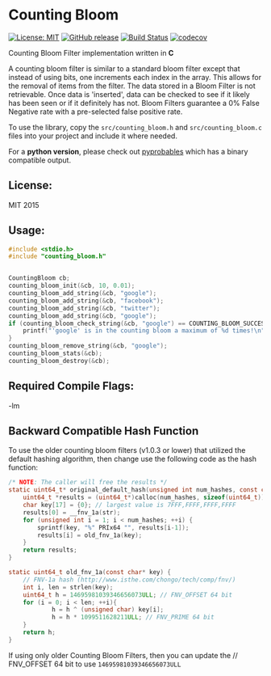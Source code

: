# Counting Bloom
[![License: MIT](https://img.shields.io/badge/License-MIT-blue.svg)](https://opensource.org/licenses/MIT)
[![GitHub release](https://img.shields.io/github/v/release/barrust/counting_bloom.svg)](https://github.com/barrust/counting_bloom/releases)
[![Build Status](https://github.com/barrust/counting_bloom/workflows/C/C++%20CI/badge.svg?branch=master)](https://github.com/barrust/counting_bloom/actions)
[![codecov](https://codecov.io/gh/barrust/counting_bloom/branch/master/graph/badge.svg)](https://codecov.io/gh/barrust/counting_bloom)

Counting Bloom Filter implementation written in **C**

A counting bloom filter is similar to a standard bloom filter except that instead
of using bits, one increments each index in the array. This allows for the removal
of items from the filter. The data stored in a Bloom Filter is not retrievable. Once
data is 'inserted', data can be checked to see if it likely has been seen or if
it definitely has not. Bloom Filters guarantee a 0% False Negative rate with a
pre-selected false positive rate.

To use the library, copy the `src/counting_bloom.h` and `src/counting_bloom.c`
files into your project and include it where needed.

For a **python version**, please check out [pyprobables](https://github.com/barrust/pyprobables)
which has a binary compatible output.

## License:
MIT 2015

## Usage:
``` c
#include <stdio.h>
#include "counting_bloom.h"


CountingBloom cb;
counting_bloom_init(&cb, 10, 0.01);
counting_bloom_add_string(&cb, "google");
counting_bloom_add_string(&cb, "facebook");
counting_bloom_add_string(&cb, "twitter");
counting_bloom_add_string(&cb, "google");
if (counting_bloom_check_string(&cb, "google") == COUNTING_BLOOM_SUCCESS) {
	printf("'google' is in the counting bloom a maximum of %d times!\n", counting_bloom_get_max_insertions(&cb, "google"));
}
counting_bloom_remove_string(&cb, "google");
counting_bloom_stats(&cb);
counting_bloom_destroy(&cb);
```

## Required Compile Flags:
-lm


## Backward Compatible Hash Function
To use the older counting bloom filters (v1.0.3 or lower) that utilized the default hashing
algorithm, then change use the following code as the hash function:

``` c
/* NOTE: The caller will free the results */
static uint64_t* original_default_hash(unsigned int num_hashes, const char* str) {
    uint64_t *results = (uint64_t*)calloc(num_hashes, sizeof(uint64_t));
    char key[17] = {0}; // largest value is 7FFF,FFFF,FFFF,FFFF
    results[0] = __fnv_1a(str);
    for (unsigned int i = 1; i < num_hashes; ++i) {
        sprintf(key, "%" PRIx64 "", results[i-1]);
        results[i] = old_fnv_1a(key);
    }
    return results;
}

static uint64_t old_fnv_1a(const char* key) {
    // FNV-1a hash (http://www.isthe.com/chongo/tech/comp/fnv/)
    int i, len = strlen(key);
    uint64_t h = 14695981039346656073ULL; // FNV_OFFSET 64 bit
    for (i = 0; i < len; ++i){
            h = h ^ (unsigned char) key[i];
            h = h * 1099511628211ULL; // FNV_PRIME 64 bit
    }
    return h;
}
```

If using only older Counting Bloom Filters, then you can update the // FNV_OFFSET 64 bit
to use `14695981039346656073ULL`

